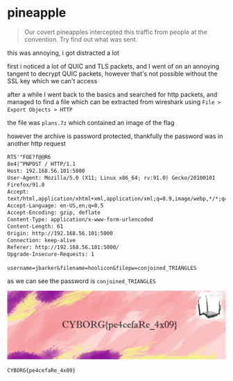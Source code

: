 # pineapple

> Our covert pineapples intercepted this traffic from people at the convention. Try find out what was sent.

this was annoying, i got distracted a lot

first i noticed a lot of QUIC and TLS packets, and I went of on an annoying tangent to decrypt
QUIC packets, however that's not possible without the SSL key which we can't access

after a while I went back to the basics and searched for http packets, and managed to find a file
which can be extracted from wireshark using `File > Export Objects > HTTP`

the file was `plans.7z` which contained an image of the flag

however the archive is password protected, thankfully the password was in 
another http request

```
RT5'"FOE?f@@R6
8e4|^PNPOST / HTTP/1.1
Host: 192.168.56.101:5000
User-Agent: Mozilla/5.0 (X11; Linux x86_64; rv:91.0) Gecko/20100101 Firefox/91.0
Accept: text/html,application/xhtml+xml,application/xml;q=0.9,image/webp,*/*;q=0.8
Accept-Language: en-US,en;q=0.5
Accept-Encoding: gzip, deflate
Content-Type: application/x-www-form-urlencoded
Content-Length: 61
Origin: http://192.168.56.101:5000
Connection: keep-alive
Referer: http://192.168.56.101:5000/
Upgrade-Insecure-Requests: 1

username=jbarker&filename=hoolicon&filepw=conjoined_TRIANGLES
```

as we can see the password is `conjoined_TRIANGLES`

![](./flagimg.png)

```
CYBORG{pe4cefaRe_4x09}
```

